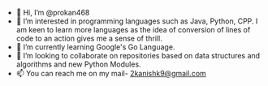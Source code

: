 - 👋 Hi, I’m @prokan468
- 👀 I’m interested in programming languages such as Java, Python, CPP. I am keen to learn more languages as the idea of conversion of lines of code to an action gives me a sense of thrill.
- 🌱 I’m currently learning Google's Go Language.
- 💞️ I’m looking to collaborate on repositories based on data structures and algorithms and new Python Modules.
- 📫 You can reach me on my mail- 2kanishk9@gmail.com

<!---
prokan468/prokan468 is a ✨ special ✨ repository because its `README.md` (this file) appears on your GitHub profile.
You can click the Preview link to take a look at your changes.
--->
